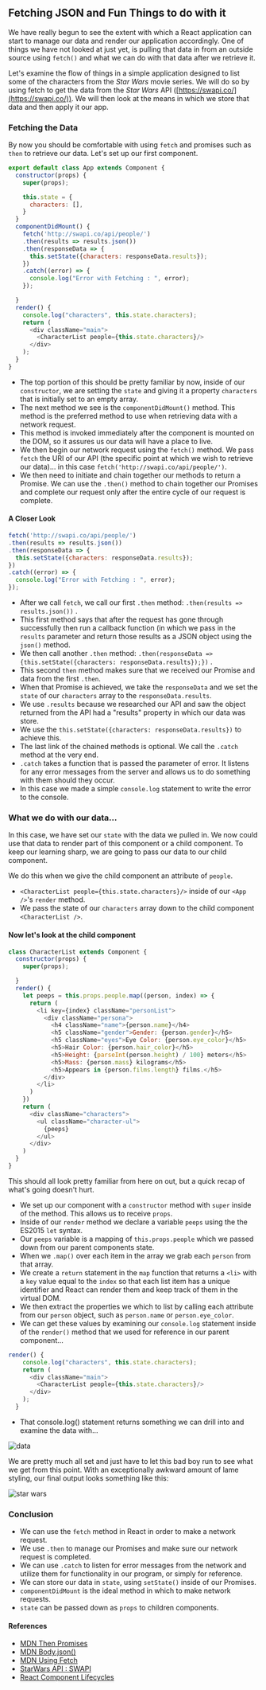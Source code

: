 ## Fetching JSON and Fun Things to do with it
We have really begun to see the extent with which a React application can start to manage our data and render our application accordingly. One of things we have not looked at just yet, is pulling that data in from an outside source using `fetch()` and what we can do with that data after we retrieve it.

Let's examine the flow of things in a simple application designed to list some of the characters from the *Star Wars* movie series. We will do so by using fetch to get the data from the *Star Wars* API ([https://swapi.co/](https://swapi.co/)). We will then look at the means in which we store that data and then apply it our app.

### Fetching the Data
By now you should be comfortable with using `fetch` and promises such as `then` to retrieve our data. Let's set up our first component.

```js
export default class App extends Component {
  constructor(props) {
    super(props);

    this.state = {
      characters: [],
    }
  }
  componentDidMount() {
    fetch('http://swapi.co/api/people/')
    .then(results => results.json())
    .then(responseData => {
      this.setState({characters: responseData.results});
    })
    .catch((error) => {
      console.log("Error with Fetching : ", error);
    });

  }
  render() {
    console.log("characters", this.state.characters);
    return (
      <div className="main">
        <CharacterList people={this.state.characters}/>
      </div>
    );
  }
}
```

* The top portion of this should be pretty familiar by now, inside of our `constructor`, we are setting the `state` and giving it a property `characters` that is initially set to an empty array.
* The next method we see is the `componentDidMount()` method. This method is the preferred method to use when retrieving data with a network request.
* This method is invoked immediately after the component is mounted on the DOM, so it assures us our data will have a place to live.
* We then begin our network request using the `fetch()` method. We pass `fetch` the URI of our API (the specific point at which we wish to retrieve our data)... in this case `fetch('http://swapi.co/api/people/')`.
* We then need to initiate and chain together our methods to return a Promise. We can use the `.then()` method to chain together our Promises and complete our request only after the entire cycle of our request is complete.

#### A Closer Look

```js
fetch('http://swapi.co/api/people/')
.then(results => results.json())
.then(responseData => {
  this.setState({characters: responseData.results});
})
.catch((error) => {
  console.log("Error with Fetching : ", error);
});
```

* After we call `fetch`, we call our first `.then` method: `.then(results => results.json())` .
* This first method says that after the request has gone through successfully then run a callback function (in which we pass in the `results` parameter and return those results as a JSON object using the `json()` method.
* We then call another `.then` method: `.then(responseData => {this.setState({characters: responseData.results});})` .
* This second `then` method makes sure that we received our Promise and data from the first `.then`.
* When that Promise is achieved, we take the `responseData` and we set the `state` of our `characters` array to the `responseData.results`.
* We use `.results` because we researched our API and saw the object returned from the API had a "results" property in which our data was store.
* We use the `this.setState({characters: responseData.results})` to achieve this.
* The last link of the chained methods is optional. We call the `.catch` method at the very end.
* `.catch` takes a function that is passed the parameter of error. It listens for any error messages from the server and allows us to do something with them should they occur.
* In this case we made a simple `console.log` statement to write the error to the console.

### What we do with our data...
In this case, we have set our `state` with the data we pulled in. We now could use that data to render part of this component or a child component. To keep our learning sharp, we are going to pass our data to our child component.

We do this when we give the child component an attribute of `people`.
* `<CharacterList people={this.state.characters}/>` inside of our `<App />`'s `render` method.
* We pass the state of our `characters` array down to the child component `<CharacterList />`.

#### Now let's look at the child component

```js
class CharacterList extends Component {
  constructor(props) {
    super(props);

  }
  render() {
    let peeps = this.props.people.map((person, index) => {
      return (
        <li key={index} className="personList">
          <div className="persona">
            <h4 className="name">{person.name}</h4>
            <h5 className="gender">Gender: {person.gender}</h5>
            <h5 className="eyes">Eye Color: {person.eye_color}</h5>
            <h5>Hair Color: {person.hair_color}</h5>
            <h5>Height: {parseInt(person.height) / 100} meters</h5>
            <h5>Mass: {person.mass} kilograms</h5>
            <h5>Appears in {person.films.length} films.</h5>
          </div>
        </li>
      )
    })
    return (
      <div className="characters">
        <ul className="character-ul">
          {peeps}
        </ul>
      </div>
    )
  }
}
```
This should all look pretty familiar from here on out, but a quick recap of what's going doesn't hurt.
* We set up our component with a `constructor` method with `super` inside of the method. This allows us to receive `props`.
* Inside of our `render` method we declare a variable `peeps` using the the ES2015 `let` syntax.
* Our `peeps` variable is a mapping of `this.props.people` which we passed down from our parent components state.
* When we `.map()` over each item in the array we grab each `person` from that array.
* We create a `return` statement in the `map` function that returns a `<li>` with a `key` value equal to the `index` so that each list item has a unique identifier and React can render them and keep track of them in the virtual DOM.
* We then extract the properties we which to list by calling each attribute from our `person` object, such as `person.name` or `person.eye_color`.
* We can get these values by examining our `console.log` statement inside of the `render()` method that we used for reference in our parent component...

```js
render() {
    console.log("characters", this.state.characters);
    return (
      <div className="main">
        <CharacterList people={this.state.characters}/>
      </div>
    );
  }
```

* That console.log() statement returns something we can drill into and examine the data with...

![data](./data.png)

We are pretty much all set and just have to let this bad boy run to see what we get from this point. With an exceptionally awkward amount of lame styling, our final output looks something like this:

![star wars](./starwars.png)


### Conclusion
* We can use the `fetch` method in React in order to make a network request.
* We use `.then` to manage our Promises and make sure our network request is completed.
* We can use `.catch` to listen for error messages from the network and utilize them for functionality in our program, or simply for reference.
* We can store our data in `state`, using `setState()` inside of our Promises.
* `componentDidMount` is the ideal method in which to make network requests.
* `state` can be passed down as `props` to children components.


#### References
* [MDN Then Promises](https://developer.mozilla.org/en-US/docs/Web/JavaScript/Reference/Global_Objects/Promise/then)
* [MDN Body.json()](https://developer.mozilla.org/en-US/docs/Web/JavaScript/Reference/Global_Objects/Promise/then)
* [MDN Using Fetch](https://developer.mozilla.org/en-US/docs/Web/API/Fetch_API/Using_Fetch)
* [StarWars API : SWAPI](https://swapi.co/)
* [React Component Lifecycles](https://facebook.github.io/react/docs/react-component.html#componentwillreceiveprops)
